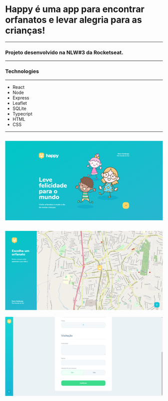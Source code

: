 # Happy é uma app para encontrar orfanatos e levar alegria para as crianças!
---
### Projeto desenvolvido na NLW#3 da Rocketseat.
---
### Technologies
---
- React
- Node
- Express
- Leaflet
- SQLite
- Typecript
- HTML
- CSS
---
![screenshot](https://github.com/franconienow/Happy/blob/master/screenshots/screenshot1.png)
---
![screenshot](https://github.com/franconienow/Happy/blob/master/screenshots/screenshot2.png)
---
![screenshot](https://github.com/franconienow/Happy/blob/master/screenshots/screenshot3.png)
